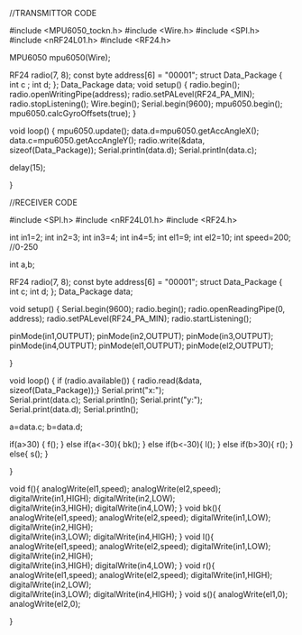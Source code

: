 //TRANSMITTOR CODE

#include <MPU6050_tockn.h>
#include <Wire.h>
#include <SPI.h>
#include <nRF24L01.h>
#include <RF24.h>

MPU6050 mpu6050(Wire);

RF24 radio(7, 8);
const byte address[6] = "00001";
struct Data_Package
 {
  int c ;
  int d;
  };
Data_Package data;
void setup() 
{
  radio.begin();
  radio.openWritingPipe(address);
  radio.setPALevel(RF24_PA_MIN);
  radio.stopListening();
  Wire.begin();
  Serial.begin(9600);
  mpu6050.begin();
  mpu6050.calcGyroOffsets(true);
  }



void loop() {
  mpu6050.update();
  data.d=mpu6050.getAccAngleX();
  data.c=mpu6050.getAccAngleY();
  radio.write(&data, sizeof(Data_Package));
  Serial.println(data.d);
  Serial.println(data.c);
 
  delay(15);
  

}


//RECEIVER CODE


#include <SPI.h>
#include <nRF24L01.h>
#include <RF24.h>

int in1=2;
int in2=3;
int in3=4;
int in4=5;
int el1=9;
int el2=10;
int speed=200; //0-250

int a,b;

RF24 radio(7, 8);
const byte address[6] = "00001";
struct Data_Package {
  int c;
  int d;
};
Data_Package data;


void setup() {
  Serial.begin(9600);
  radio.begin();
  radio.openReadingPipe(0, address);
  radio.setPALevel(RF24_PA_MIN);
  radio.startListening();

  pinMode(in1,OUTPUT);
  pinMode(in2,OUTPUT);
  pinMode(in3,OUTPUT);
  pinMode(in4,OUTPUT);
  pinMode(el1,OUTPUT);
  pinMode(el2,OUTPUT);

  }
  
void loop() {
  if (radio.available()) {
    radio.read(&data, sizeof(Data_Package));} 
 Serial.print("x:");   
 Serial.print(data.c);
 Serial.println();
 Serial.print("y:");  
 Serial.print(data.d);
 Serial.println();

a=data.c;
b=data.d;

 

  if(a>30)
  {
    f();
  }
  else if(a<-30){
    bk();
  }
  else if(b<-30){
    l();
  }
  else if(b>30){
    r();
  }
  else{
    s();
  }
  
 
 }

 void f(){
      analogWrite(el1,speed);
      analogWrite(el2,speed);
      digitalWrite(in1,HIGH);
      digitalWrite(in2,LOW);    
      digitalWrite(in3,HIGH);
      digitalWrite(in4,LOW);
 }
  void bk(){
      analogWrite(el1,speed);
      analogWrite(el2,speed);
      digitalWrite(in1,LOW);
      digitalWrite(in2,HIGH);    
      digitalWrite(in3,LOW);
      digitalWrite(in4,HIGH);
 }
 void l(){
      analogWrite(el1,speed);
      analogWrite(el2,speed);
      digitalWrite(in1,LOW);
      digitalWrite(in2,HIGH);    
      digitalWrite(in3,HIGH);
      digitalWrite(in4,LOW);
 }
  void r(){
      analogWrite(el1,speed);
      analogWrite(el2,speed);
      digitalWrite(in1,HIGH);
      digitalWrite(in2,LOW);    
      digitalWrite(in3,LOW);
      digitalWrite(in4,HIGH);
 }
 void s(){
      analogWrite(el1,0);
      analogWrite(el2,0);
      
 }
